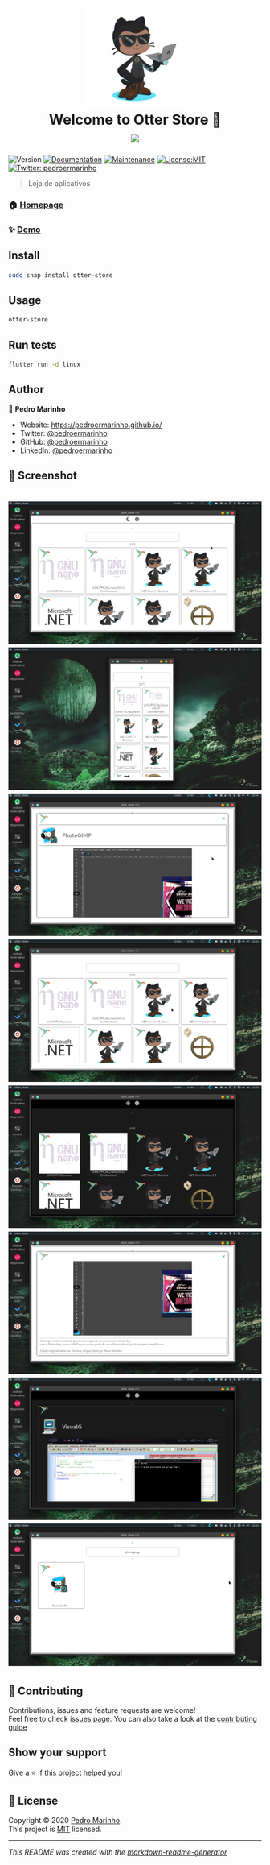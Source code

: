 <h1 align="center">
<img src="assets/Octocat.png" height="200" width="200"><br/>
Welcome to Otter Store 👋
<a href="https://snapcraft.io/otter-store"> <br/> <img src="https://github.com/snapcore/snap-store-badges/raw/master/PT/%5BPT%5D-snap-store-black-uneditable%401x.png"></a>
</h1>
<p>
<img alt="Version" src="https://img.shields.io/badge/version-0.1.1-blue.svg?cacheSeconds=2592000" />
<a href="https://github.com/pedroermarinho/otter_store#readme" target="_blank"><img alt="Documentation" src="https://img.shields.io/badge/documentation-yes-brightgreen.svg" /></a>
<a href="https://github.com/pedroermarinho/otter_store/graphs/commit-activity" target="_blank"><img alt="Maintenance" src="https://img.shields.io/badge/Maintained%3F-yes-green.svg" /></a>
<a href="https://github.com/pedroermarinho/otter_store/blob/master/LICENSE" target="_blank"><img alt="License:MIT" src="https://img.shields.io/badge/License-MIT-yellow.svg" /></a>
<a href="https://twitter.com/pedroermarinho" target="_blank"><img alt="Twitter: pedroermarinho" src="https://img.shields.io/twitter/follow/pedroermarinho.svg?style=social" /></a>
</p>

> Loja de aplicativos
### 🏠 [Homepage](https://github.com/pedroermarinho/otter_store#readme)
### ✨ [Demo](https://github.com/pedroermarinho/otter_store#readme)
## Install
```sh
sudo snap install otter-store

```

## Usage
```sh
otter-store

```

## Run tests
```sh
flutter run -d linux

```

## Author
👤 **Pedro Marinho**
* Website: https://pedroermarinho.github.io/
* Twitter: [@pedroermarinho](https://twitter.com/pedroermarinho)
* GitHub: [@pedroermarinho](https://github.com/{github_username})
* LinkedIn: [@pedroermarinho](https://linkedin.com/in/{author_linkedin_username})

## 📸 Screenshot
<h1 align="center">

<img src="screenshot/Screenshot1.png" alt="Otter Store">

<img src="screenshot/Screenshot2.png" alt="Otter Store">

<img src="screenshot/Screenshot3.png" alt="Otter Store">

<img src="screenshot/Screenshot4.png" alt="Otter Store">

<img src="screenshot/Screenshot5.png" alt="Otter Store">

<img src="screenshot/Screenshot6.png" alt="Otter Store">

<img src="screenshot/Screenshot7.png" alt="Otter Store">

<img src="screenshot/Screenshot8.png" alt="Otter Store">

</h1>

## 🤝 Contributing
Contributions, issues and feature requests are welcome!<br />Feel free to check [issues page](https://github.com/pedroermarinho/otter_store/issues). You can also take a look at the [contributing guide](https://github.com/pedroermarinho/otter_store/blob/master/CONTRIBUTING.md)
## Show your support
Give a ⭐️ if this project helped you!

## 📝 License

Copyright © 2020 [Pedro Marinho](https://github.com/pedroermarinho ).<br/>
This project is [MIT](https://github.com/pedroermarinho/otter_store/blob/master/LICENSE) licensed.

---
_This README was created with the [markdown-readme-generator](https://github.com/pedroermarinho/markdown-readme-generator)_